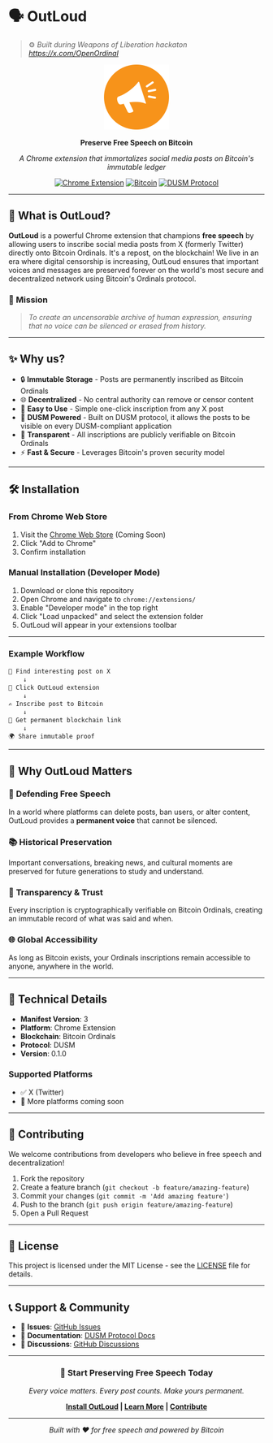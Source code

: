 # 🗣️ OutLoud

> ⚙️ _Built during Weapons of Liberation hackaton https://x.com/OpenOrdinal_

<div align="center">
  <img src="public/images/logo-1080.png" alt="OutLoud Logo" width="128" height="128">
  
  **Preserve Free Speech on Bitcoin**
  
  *A Chrome extension that immortalizes social media posts on Bitcoin's immutable ledger*

[![Chrome Extension](https://img.shields.io/badge/Chrome-Extension-blue?style=for-the-badge&logo=google-chrome)](https://chrome.google.com/webstore)
[![Bitcoin](https://img.shields.io/badge/Bitcoin-Blockchain-orange?style=for-the-badge&logo=bitcoin)](https://bitcoin.org)
[![DUSM Protocol](https://img.shields.io/badge/Powered%20by-DUSM-purple?style=for-the-badge)](https://dusm.gitbook.io/docs)

</div>

---

## 🚀 What is OutLoud?

**OutLoud** is a powerful Chrome extension that champions **free speech** by allowing users to inscribe social media posts from X (formerly Twitter) directly onto Bitcoin Ordinals. It's a repost, on the blockchain! We live in an era where digital censorship is increasing, OutLoud ensures that important voices and messages are preserved forever on the world's most secure and decentralized network using Bitcoin's Ordinals protocol.

### 🎯 Mission

> _To create an uncensorable archive of human expression, ensuring that no voice can be silenced or erased from history._

---

## ✨ Why us?

- 🔒 **Immutable Storage** - Posts are permanently inscribed as Bitcoin Ordinals
- 🌐 **Decentralized** - No central authority can remove or censor content
- 🔧 **Easy to Use** - Simple one-click inscription from any X post
- 💎 **DUSM Powered** - Built on DUSM protocol, it allows the posts to be visible on every DUSM-compliant application
- 🔐 **Transparent** - All inscriptions are publicly verifiable on Bitcoin Ordinals
- ⚡ **Fast & Secure** - Leverages Bitcoin's proven security model

---

## 🛠️ Installation

### From Chrome Web Store

1. Visit the [Chrome Web Store](#) (Coming Soon)
2. Click "Add to Chrome"
3. Confirm installation

### Manual Installation (Developer Mode)

1. Download or clone this repository
2. Open Chrome and navigate to `chrome://extensions/`
3. Enable "Developer mode" in the top right
4. Click "Load unpacked" and select the extension folder
5. OutLoud will appear in your extensions toolbar

---

<!--## 📖 How to Use

1. **Navigate** to any post on X (Twitter)
2. **Click** the OutLoud extension icon in your browser toolbar
3. **Select** the post you want to inscribe
4. **Confirm** the inscription (small Bitcoin transaction fee required)
5. **Verify** your inscription on the blockchain-->

### Example Workflow

```
📱 Find interesting post on X
    ↓
🔧 Click OutLoud extension
    ↓
✍️ Inscribe post to Bitcoin
    ↓
🔗 Get permanent blockchain link
    ↓
🌍 Share immutable proof
```

---

## 🌟 Why OutLoud Matters

### 📣 **Defending Free Speech**

In a world where platforms can delete posts, ban users, or alter content, OutLoud provides a **permanent voice** that cannot be silenced.

### 📚 **Historical Preservation**

Important conversations, breaking news, and cultural moments are preserved for future generations to study and understand.

### 🔬 **Transparency & Trust**

Every inscription is cryptographically verifiable on Bitcoin Ordinals, creating an immutable record of what was said and when.

### 🌐 **Global Accessibility**

As long as Bitcoin exists, your Ordinals inscriptions remain accessible to anyone, anywhere in the world.

---

## 🔧 Technical Details

- **Manifest Version**: 3
- **Platform**: Chrome Extension
- **Blockchain**: Bitcoin Ordinals
- **Protocol**: DUSM
- **Version**: 0.1.0

### Supported Platforms

- ✅ X (Twitter)
- 🔄 More platforms coming soon

---

## 🤝 Contributing

We welcome contributions from developers who believe in free speech and decentralization!

1. Fork the repository
2. Create a feature branch (`git checkout -b feature/amazing-feature`)
3. Commit your changes (`git commit -m 'Add amazing feature'`)
4. Push to the branch (`git push origin feature/amazing-feature`)
5. Open a Pull Request

---

## 📄 License

This project is licensed under the MIT License - see the [LICENSE](LICENSE) file for details.

---

## 📞 Support & Community

- 📧 **Issues**: [GitHub Issues](https://github.com/binaryck/outloud/issues)
- 📖 **Documentation**: [DUSM Protocol Docs](https://dusm.gitbook.io/docs)
- 💬 **Discussions**: [GitHub Discussions](https://github.com/binaryck/outloud/discussions)

---

<div align="center">

### 🚀 **Start Preserving Free Speech Today**

_Every voice matters. Every post counts. Make yours permanent._

**[Install OutLoud](#) | [Learn More](https://dusm.gitbook.io/docs) | [Contribute](#contributing)**

---

_Built with ❤️ for free speech and powered by Bitcoin_

</div>
